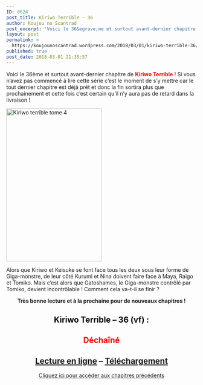 ```yaml
---
ID: 8624
post_title: Kiriwo Terrible – 36
author: Koujou no Scantrad
post_excerpt: 'Voici le 36&egrave;me et surtout avant-dernier chapitre de Kiriwo Terrible ! Si vous n&rsquo;avez pas commenc&eacute; &agrave; lire cette s&eacute;rie c&rsquo;est le moment de s&rsquo;y mettre car le tout dernier chapitre est d&eacute;j&agrave; pr&ecirc;t et donc la fin sortira plus que prochainement et cette fois c&rsquo;est certain qu&rsquo;il n&rsquo;y aura pas de retard dans la&hellip; <a href="https://koujounoscantrad.wordpress.com/2018/03/01/kiriwo-terrible-36/">Lire la suite <span>Kiriwo Terrible &ndash;&nbsp;36</span></a>'
layout: post
permalink: >
  https://koujounoscantrad.wordpress.com/2018/03/01/kiriwo-terrible-36/
published: true
post_date: 2018-03-01 21:35:57
---
```

<p style="text-align:left;">Voici le 36ème et surtout avant-dernier chapitre de <span style="color:#ff0000;"><strong>Kiriwo Terrible</strong></span> ! Si vous n&rsquo;avez pas commencé à lire cette série c&rsquo;est le moment de s&rsquo;y mettre car le tout dernier chapitre est déjà prêt et donc la fin sortira plus que prochainement et cette fois c&rsquo;est certain qu&rsquo;il n&rsquo;y aura pas de retard dans la livraison !<span class="_Tgc _s8w"><br />
</span></p>
<p style="text-align:left;"><img data-attachment-id="1083" data-permalink="https://koujounoscantrad.wordpress.com/kiriwo-terrible/kiriwo-terrible-tome-4/" data-orig-file="https://koujounoscantrad.files.wordpress.com/2017/09/kiriwo-terrible-tome-4.jpg?w=252&#038;h=404" data-orig-size="940,1508" data-comments-opened="1" data-image-meta="{&quot;aperture&quot;:&quot;0&quot;,&quot;credit&quot;:&quot;&quot;,&quot;camera&quot;:&quot;&quot;,&quot;caption&quot;:&quot;&quot;,&quot;created_timestamp&quot;:&quot;0&quot;,&quot;copyright&quot;:&quot;&quot;,&quot;focal_length&quot;:&quot;0&quot;,&quot;iso&quot;:&quot;0&quot;,&quot;shutter_speed&quot;:&quot;0&quot;,&quot;title&quot;:&quot;&quot;,&quot;orientation&quot;:&quot;0&quot;}" data-image-title="Kiriwo terrible tome 4" data-image-description="" data-medium-file="https://koujounoscantrad.files.wordpress.com/2017/09/kiriwo-terrible-tome-4.jpg?w=252&#038;h=404?w=187" data-large-file="https://koujounoscantrad.files.wordpress.com/2017/09/kiriwo-terrible-tome-4.jpg?w=252&#038;h=404?w=638" class="  wp-image-1083 aligncenter" src="https://koujounoscantrad.files.wordpress.com/2017/09/kiriwo-terrible-tome-4.jpg?w=252&#038;h=404" alt="Kiriwo terrible tome 4" width="252" height="404" srcset="https://koujounoscantrad.files.wordpress.com/2017/09/kiriwo-terrible-tome-4.jpg?w=252&amp;h=404 252w, https://koujounoscantrad.files.wordpress.com/2017/09/kiriwo-terrible-tome-4.jpg?w=504&amp;h=808 504w, https://koujounoscantrad.files.wordpress.com/2017/09/kiriwo-terrible-tome-4.jpg?w=94&amp;h=150 94w, https://koujounoscantrad.files.wordpress.com/2017/09/kiriwo-terrible-tome-4.jpg?w=187&amp;h=300 187w" sizes="(max-width: 252px) 100vw, 252px" /></p>
<p>Alors que Kiriwo et Keisuke se font face tous les deux sous leur forme de Giga-monstre, de leur côté Kurumi et Nina doivent faire face à Maya, Raigo et Tomiko. Mais c&rsquo;est alors que Gatoshames, le Giga-monstre contrôlé par Tomiko, devient incontrôlable ! Comment cela va-t-il se finir ?</p>
<p style="text-align:center;"><strong>Très bonne lecture et à la prochaine pour de nouveaux chapitres !</strong></p>
<h2 style="text-align:center;"><span style="color:#000000;"><strong>Kiriwo Terrible &#8211; 36 (vf) : </strong></span></h2>
<h2 style="text-align:center;"><span style="color:#ff0000;"><strong>Déchaîné<br />
</strong></span></h2>
<h2 style="text-align:center;"><a href="https://mangadex.com/chapter/126645/1"  rel="noopener">Lecture en ligne</a> &#8211; <a href="http://www.mediafire.com/file/9uujhwah9qfl736/%5BKoujou_no_Scantrad%5DKiriwo_Terrible_v04_c36.zip"  rel="noopener">Téléchargement</a></h2>
<p style="text-align:center;"><a href="https://koujounoscantrad.wordpress.com/kiriwo-terrible/"  rel="noopener">Cliquez ici pour accéder aux chapitres précédents</a></p>